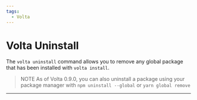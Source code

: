 ```yaml
---
tags:
  - Volta
---
```


# Volta Uninstall

The `volta uninstall` command allows you to remove any global package that has been installed with `volta install`.

> NOTE
> As of Volta 0.9.0, you can also uninstall a package using your package manager with `npm uninstall --global` or `yarn global remove`

---
